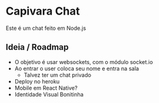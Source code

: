 #  Capivara Chat

Este é um chat feito em Node.js

## Ideia / Roadmap

- O objetivo é usar websockets, com o módulo socket.io
- Ao entrar o user coloca seu nome e entra na sala
  - Talvez ter um chat privado
- Deploy no heroku
- Mobile em React Native?
- Identidade Visual Bonitinha
